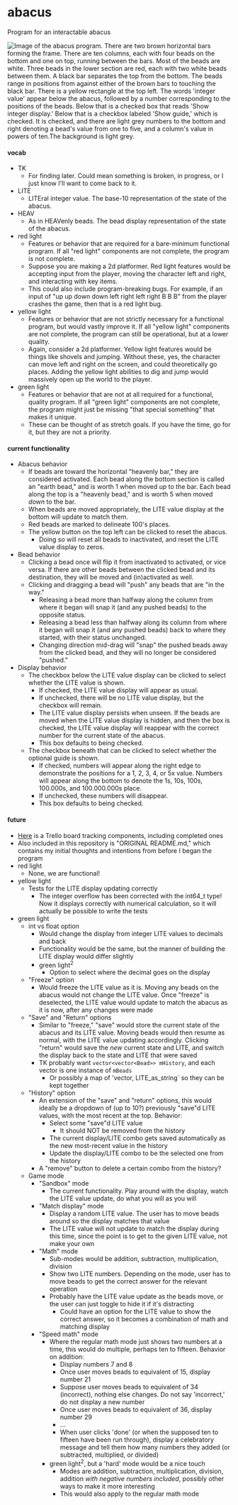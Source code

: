 # abacus
Program for an interactable abacus

![Image of the abacus program. There are two brown horizontal bars forming the frame. There are ten columns, each with four beads on the bottom and one on top, running between the bars. Most of the beads are white. Three beads in the lower section are red, each with two white beads between them. A black bar separates the top from the bottom. The beads range in positions from against either of the brown bars to touching the black bar. There is a yellow rectangle at the top left. The words 'integer value' appear below the abacus, followed by a number corresponding to the positions of the beads. Below that is a checked box that reads 'Show integer display.' Below that is a checkbox labeled 'Show guide,' which is checked. It is checked, and there are light grey numbers to the bottom and right denoting a bead's value from one to five, and a column's value in powers of ten.The background is light grey.](AbacusProgramImage.png)

#### vocab
- TK
  - For finding later. Could mean something is broken, in progress, or I just know I'll want to come back to it.
- LITE
  - LITEral integer value. The base-10 representation of the state of the abacus.
- HEAV
  - As in HEAVenly beads. The bead display representation of the state of the abacus.
- red light
  - Features or behavior that are required for a bare-minimum functional program. If all "red light" components are not complete, the program is not complete.
  - Suppose you are making a 2d platformer. Red light features would be accepting input from the player, moving the character left and right, and interacting with key items.
  - This could also include program-breaking bugs. For example, if an input of "up up down down left right left right B B B" from the player crashes the game, then that is a red light bug.
- yellow light
  - Features or behavior that are not strictly necessary for a functional program, but would vastly improve it. If all "yellow light" components are not complete, the program can still be operational, but at a lower quality.
  - Again, consider a 2d platformer. Yellow light features would be things like shovels and jumping. Without these, yes, the character can move left and right on the screen, and could theoretically go places. Adding the yellow light abilities to dig and jump would massively open up the world to the player.
- green light
  - Features or behavior that are not at all required for a functional, quality program. If all "green light" components are not complete, the program might just be missing "that special something" that makes it unique.
  - These can be thought of as stretch goals. If you have the time, go for it, but they are not a priority.


#### current functionality

- Abacus behavior
  - If beads are toward the horizontal "heavenly bar," they are considered activated. Each bead along the bottom section is called an "earth bead," and is worth 1 when moved *up* to the bar. Each bead along the top is a "heavenly bead," and is worth 5 when moved *down* to the bar.
  - When beads are moved appropriately, the LITE value display at the bottom will update to match them.
  - Red beads are marked to delineate 100's places.
  - The yellow button on the top left can be clicked to reset the abacus.
    - Doing so will reset all beads to inactivated, and reset the LITE value display to zeros.
- Bead behavior
  - Clicking a bead once will flip it from inactivated to activated, or vice versa. If there are other beads between the clicked bead and its destination, they will be moved and (in)activated as well.
  - Clicking and dragging a bead will "push" any beads that are "in the way."
    - Releasing a bead more than halfway along the column from where it began will snap it (and any pushed beads) to the opposite status.
    - Releasing a bead less than halfway along its column from where it began will snap it (and any pushed beads) back to where they started, with their status unchanged.
    - Changing direction mid-drag will "snap" the pushed beads away from the clicked bead, and they will no longer be considered "pushed."
- Display behavior
  - The checkbox below the LITE value display can be clicked to select whether the LITE value is shown.
    - If checked, the LITE value display will appear as usual.
    - If unchecked, there will be no LITE value display, but the checkbox will remain.
    - The LITE value display persists when unseen. If the beads are moved when the LITE value display is hidden, and then the box is checked, the LITE value display will reappear with the correct number for the current state of the abacus.
    - This box defaults to being checked.
  - The checkbox beneath that can be clicked to select whether the optional guide is shown.
    - If checked, numbers will appear along the right edge to demonstrate the positions for a 1, 2, 3, 4, or 5x value. Numbers will appear along the bottom to denote the 1s, 10s, 100s, 100.000s, and 100.000.000s place.
    - If unchecked, these numbers will disappear.
    - This box defaults to being checked.


#### future

- [Here](https://trello.com/b/ed6DzdBR/aboncus) is a Trello board tracking components, including completed ones
- Also included in this repository is "ORIGINAL README.md," which contains my initial thoughts and intentions from before I began the program
- red light
  - None, we are functional!
- yellow light
  - Tests for the LITE display updating correctly
    - The integer overflow has been corrected with the int64_t type! Now it displays correctly with numerical calculation, so it will actually be possible to write the tests
- green light
  - int vs float option
    - Would change the display from integer LITE values to decimals and back
    - Functionality would be the same, but the manner of building the LITE display would differ slightly
    - green light<sup>2</sup>
      - Option to select where the decimal goes on the display
  - "Freeze" option
    - Would freeze the LITE value as it is. Moving any beads on the abacus would not change the LITE value. Once "freeze" is deselected, the LITE value would update to match the abacus as it is now, after any changes were made
  - "Save" and "Return" options
    - Similar to "freeze," "save" would store the current state of the abacus and its LITE value. Moving beads would then resume as normal, with the LITE value updating accordingly. Clicking "return" would save the *new* current state and LITE, and switch the display back to the state and LITE that were saved
    - TK probably want `vector<vector<Bead>> mHistory`, and each vector is one instance of `mBeads`
      - Or possibly a map of 'vector<Bead>, LITE_as_string` so they can be kept together
  - "History" option
    - An extension of the "save" and "return" options, this would ideally be a dropdown of (up to 10?) previously "save"d LITE values, with the most recent at the top. Behavior:
      - Select some "save"d LITE value
        - It should NOT be removed from the history
      - The current display/LITE combo gets saved automatically as the new most-recent value in the history
      - Update the display/LITE combo to be the selected one from the history
    - A "remove" button to delete a certain combo from the history?
  - Game mode
    - "Sandbox" mode
      - The current functionality. Play around with the display, watch the LITE value update, do what you will as you will
    - "Match display" mode
      - Display a random LITE value. The user has to move beads around so the display matches that value
      - The LITE value will not update to match the display during this time, since the point is to get to the given LITE value, not make your own
    - "Math" mode
        - Sub-modes would be addition, subtraction, multiplication, division
      - Show two LITE numbers. Depending on the mode, user has to move beads to get the correct answer for the relevant operation
      - Probably have the LITE value update as the beads move, or the user can just toggle to hide it if it's distracting
        - Could have an option for the LITE value to show the correct answer, so it becomes a combination of math and matching display
    - "Speed math" mode
      - Where the regular math mode just shows two numbers at a time, this would do multiple, perhaps ten to fifteen. Behavior on addition:
        - Display numbers $7$ and $8$
        - Once user moves beads to equivalent of $15$, display number $21$
        - Suppose user moves beads to equivalent of $34$ (incorrect), nothing else changes. Do not say 'incorrect,' do not display a new number
        - Once user moves beads to equivalent of $36$, display number $29$
        - ...
        - When user clicks 'done' (or when the supposed ten to fifteen have been run through), display a celebratory message and tell them how many numbers they added (or subtracted, multiplied, or divided)
      - green light<sup>2</sup>, but a 'hard' mode would be a nice touch
        - Modes are addition, subtraction, multiplication, division, addition *with negative numbers included*, possibly other ways to make it more interesting
        - This would also apply to the regular math mode


